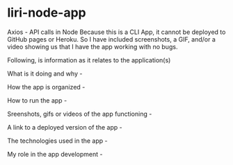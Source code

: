 # liri-node-app
Axios - API calls in Node
Because this is a CLI App, it cannot be deployed to GitHub pages or Heroku. So I have included screenshots, a GIF, and/or a video showing us that I have the app working with no bugs. 

Following, is information as it relates to the application(s)

What is it doing and why - 


How the app is organized - 


How to run the app - 


Sreenshots, gifs or videos of the app functioning - 

 
A link to a deployed version of the app -

The technologies used in the app - 

My role in the app development - 

